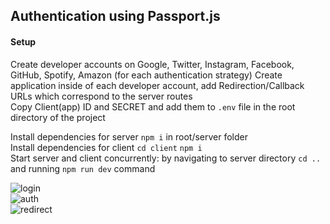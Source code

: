 ##  Authentication using Passport.js   

#### Setup  

Create developer accounts on Google, Twitter, Instagram, Facebook, GitHub, Spotify, Amazon (for each authentication strategy)
Create application inside of each developer account, add Redirection/Callback URLs which correspond to the server routes  
Copy Client(app) ID and SECRET and add them to `.env` file in the root directory of the project

Install dependencies for server `npm i` in root/server folder     
Install dependencies for client `cd client` `npm i`   
Start server and client concurrently: by navigating to server directory `cd ..` and running `npm run dev` command   


![login](https://res.cloudinary.com/dnkftif1n/image/upload/v1609651095/projectsGitHUB/login%20passport/2021-01-03_5-43-30_wqqsuz.png)  
![auth](https://res.cloudinary.com/dnkftif1n/image/upload/v1609651080/projectsGitHUB/login%20passport/sgn_vrn0o0.png)  
![redirect](https://res.cloudinary.com/dnkftif1n/image/upload/v1609651080/projectsGitHUB/login%20passport/user_info_xqn5sz.png)  
